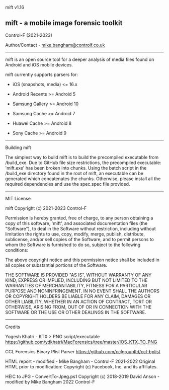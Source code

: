 mift v1.16

mift - a mobile image forensic toolkit
-----------------------------------------------------------------------------

Control-F   (2021-2023)

Author/Contact - mike.bangham@controlf.co.uk

-----------------------------------------------------------------------------

mift is an open source tool for a deeper analysis of media files found on Android and iOS mobile devices.

mift currently supports parsers for:

* iOS (snapshots, media) <= 16.x

* Android Recents >= Android 5

* Samsung Gallery >= Android 10

* Samsung Cache >= Android 7

* Huawei Cache >= Android 8

* Sony Cache >= Android 9

-----------------------------------------------------------------------------
Building mift

The simplest way to build mift is to build the precompiled executable from /build_exe. Due to GitHub file size restrictions, the precompiled executable: 'mift.exe' has been broken into chunks. Using the batch script in the /build_exe  directory found in the root of mift, an executable can be generated which concatenates the chunks. Otherwise, please install all the required dependencies and use the spec.spec file provided.

-----------------------------------------------------------------------------
MIT License

mift
Copyright (c) 2021-2023 Control-F

Permission is hereby granted, free of charge, to any person obtaining a copy
of this software, 'mift', and associated documentation files (the "Software"), to deal
in the Software without restriction, including without limitation the rights
to use, copy, modify, merge, publish, distribute, sublicense, and/or sell
copies of the Software, and to permit persons to whom the Software is
furnished to do so, subject to the following conditions:

The above copyright notice and this permission notice shall be included in all
copies or substantial portions of the Software.

THE SOFTWARE IS PROVIDED "AS IS", WITHOUT WARRANTY OF ANY KIND, EXPRESS OR
IMPLIED, INCLUDING BUT NOT LIMITED TO THE WARRANTIES OF MERCHANTABILITY,
FITNESS FOR A PARTICULAR PURPOSE AND NONINFRINGEMENT. IN NO EVENT SHALL THE
AUTHORS OR COPYRIGHT HOLDERS BE LIABLE FOR ANY CLAIM, DAMAGES OR OTHER
LIABILITY, WHETHER IN AN ACTION OF CONTRACT, TORT OR OTHERWISE, ARISING FROM,
OUT OF OR IN CONNECTION WITH THE SOFTWARE OR THE USE OR OTHER DEALINGS IN THE
SOFTWARE.

-----------------------------------------------------------------------------
Credits

Yogesh Khatri - KTX > PNG script/executable
https://github.com/ydkhatri/MacForensics/tree/master/IOS_KTX_TO_PNG

CCL Forensics Binary Plist Parser
https://github.com/cclgroupltd/ccl-bplist

HTML report - modified - Mike Bangham - Control-F 2021-2022
Original HTML prior to modification: Copyright (c) Facebook, Inc. and its affiliates.

HEIC to JPG - ConvertTo-Jpeg.ps1
Copyright (c) 2018-2019 David Anson - modified by Mike Bangham 2022 Control-F
